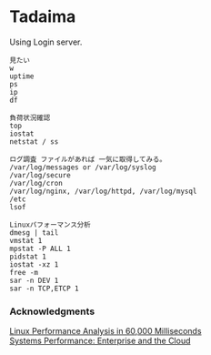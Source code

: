 # Tadaima
Using Login server.

```
見たい
w
uptime
ps
ip
df
```
```
負荷状況確認
top
iostat
netstat / ss
```
```
ログ調査 ファイルがあれば 一気に取得してみる。
/var/log/messages or /var/log/syslog
/var/log/secure
/var/log/cron
/var/log/nginx, /var/log/httpd, /var/log/mysql
/etc
lsof
```

```
Linuxパフォーマンス分析
dmesg | tail
vmstat 1
mpstat -P ALL 1
pidstat 1
iostat -xz 1
free -m
sar -n DEV 1
sar -n TCP,ETCP 1
```
### Acknowledgments
[Linux Performance Analysis in 60,000 Milliseconds](https://medium.com/netflix-techblog/linux-performance-analysis-in-60-000-milliseconds-accc10403c55)  
[Systems Performance: Enterprise and the Cloud](http://www.pearson.com.au/9780133390094)
